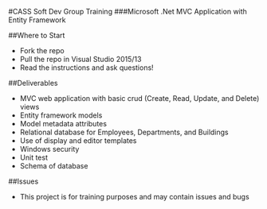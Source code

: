 #CASS Soft Dev Group Training
###Microsoft .Net MVC Application with Entity Framework

##Where to Start
  * Fork the repo
  * Pull the repo in Visual Studio 2015/13
  * Read the instructions and ask questions!

##Deliverables
  * MVC web application with basic crud (Create, Read, Update, and Delete) views
  * Entity framework models
  * Model metadata attributes
  * Relational database for Employees, Departments, and Buildings
  * Use of display and editor templates
  * Windows security 
  * Unit test
  * Schema of database
  
 ##Issues
  * This project is for training purposes and may contain issues and bugs
